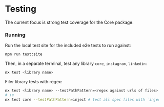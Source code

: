 # Testing
The current focus is strong test coverage for the Core package.

### Running

Run the local test site for the included e2e tests to run against:
```bash
npm run test:site
```

Then, in a separate terminal, test any library `core`, `instagram`, `linkedin`:
```bash
nx test <library name>
```

Filer library tests with regex:
```bash
nx test <library name> --testPathPattern=<regex against urls of files>
# ie 
nx test core --testPathPattern=inject # test all spec files with `inject` in filename
```

